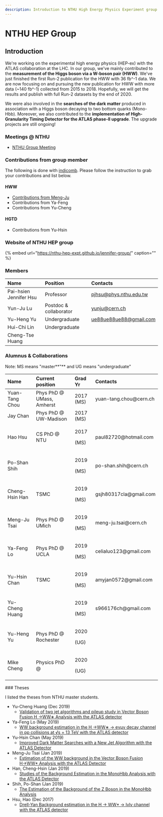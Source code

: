 ```yaml
---
description: Introduction to NTHU High Energy Physics Experiment group
---
```


# NTHU HEP Group

## Introduction

We're working on the experimental high energy physics \(HEP-ex\) with the ATLAS collaboration at the LHC. In our group, we've mainly contributed to the **measurement of the Higgs boson via a W-boson pair \(HWW\)**. We've just finished the first Run-2 publication for the HWW with 36 fb^-1 data. We are now focusing on and pursuing the new publication for HWW with more data \(~140 fb^-1\) collected from 2015 to 2018. Hopefully, we will get the results and publish with full Run-2 datasets by the end of 2020. 

We were also involved in the **searches of the dark matter** produced in association with a Higgs boson decaying to two bottom quarks \(Mono-Hbb\). Moreover, we also contributed to the **implementation of High-Granularity Timing Detector for the ATLAS phase-II upgrade**. The upgrade projects are still ongoing!  

### Meetings @ NTHU

* [NTHU Group Meeting](https://indico.cern.ch/category/9447/)

### Contributions from group member

The following is done with [indicomb](https://login.cern.ch/adfs/ls/?wa=wsignin1.0&wreply=https%3A%2F%2Ftwiki.cern.ch%2FShibboleth.sso%2FADFS&wct=2020-04-26T07%3A10%3A37Z&wtrealm=https%3A%2F%2Ftwiki.cern.ch%2FShibboleth.sso%2FADFS&wctx=cookie%3A1587885037_6ef0). Please follow the instruction to grab your contributions and list below.

#### HWW

* [Contributions from Meng-Ju](http://metsai.web.cern.ch/metsai/meetings/distributions/Meng-Ju-Contributions.html)
* Contributions from Ya-Feng
* Contributions from Yu-Cheng

#### HGTD

* Contributions from Yu-Hsin

### Website of NTHU HEP group

{% embed url="https://nthu-hep-expt.github.io/jennifer-group/" caption="" %}

### Members

| Name | Position | Contacts |
| :--- | :--- | :--- |
| Pai-hsien Jennifer Hsu | Professor | pjhsu@phys.nthu.edu.tw |
| Yun-Ju Lu | Postdoc & collaborator | yunju@cern.ch |
| Yu-Heng Yu | Undergraduate | ue88ue88ue88@gmail.com |
| Hui-Chi Lin | Undergraduate |  |
| Cheng-Tse Huang |  |  |

### Alumnus & Collaborations

Note: MS means "master**"** and UG means "undergraduate"

<table>
  <thead>
    <tr>
      <th style="text-align:left">Name</th>
      <th style="text-align:left">Current position</th>
      <th style="text-align:left">Grad Yr</th>
      <th style="text-align:left">Contacts</th>
    </tr>
  </thead>
  <tbody>
    <tr>
      <td style="text-align:left">Yuan-Tang Chou</td>
      <td style="text-align:left">Phys PhD @ UMass, Amherst</td>
      <td style="text-align:left">2017 (MS)</td>
      <td style="text-align:left">yuan-tang.chou@cern.ch</td>
    </tr>
    <tr>
      <td style="text-align:left">Jay Chan</td>
      <td style="text-align:left">Phys PhD @ UW-Madison</td>
      <td style="text-align:left">2017 (MS)</td>
      <td style="text-align:left"></td>
    </tr>
    <tr>
      <td style="text-align:left">Hao Hsu</td>
      <td style="text-align:left">CS PhD @ NTU</td>
      <td style="text-align:left">
        <p>2017</p>
        <p>(MS)</p>
      </td>
      <td style="text-align:left">paul82720@hotmail.com</td>
    </tr>
    <tr>
      <td style="text-align:left">Po-Shan Shih</td>
      <td style="text-align:left"></td>
      <td style="text-align:left">
        <p>2019</p>
        <p>(MS)</p>
      </td>
      <td style="text-align:left">po-shan.shih@cern.ch</td>
    </tr>
    <tr>
      <td style="text-align:left">Cheng-Hsin Han</td>
      <td style="text-align:left">TSMC</td>
      <td style="text-align:left">
        <p>2019</p>
        <p>(MS)</p>
      </td>
      <td style="text-align:left">gsjh80317cla@gmail.com</td>
    </tr>
    <tr>
      <td style="text-align:left">Meng-Ju Tsai</td>
      <td style="text-align:left">Phys PhD @ UMich</td>
      <td style="text-align:left">
        <p>2019</p>
        <p>(MS)</p>
      </td>
      <td style="text-align:left">meng-ju.tsai@cern.ch</td>
    </tr>
    <tr>
      <td style="text-align:left">Ya-Feng Lo</td>
      <td style="text-align:left">Phys PhD @ UCLA</td>
      <td style="text-align:left">
        <p>2019</p>
        <p>(MS)</p>
      </td>
      <td style="text-align:left">celialuo123@gmail.com</td>
    </tr>
    <tr>
      <td style="text-align:left">Yu-Hsin Chan</td>
      <td style="text-align:left">TSMC</td>
      <td style="text-align:left">
        <p>2019</p>
        <p>(MS)</p>
      </td>
      <td style="text-align:left">amyjan0572@gmail.com</td>
    </tr>
    <tr>
      <td style="text-align:left">Yu-Cheng Huang</td>
      <td style="text-align:left"></td>
      <td style="text-align:left">
        <p>2019</p>
        <p>(MS)</p>
      </td>
      <td style="text-align:left">s966176ch@gmail.com</td>
    </tr>
    <tr>
      <td style="text-align:left">Yu-Heng Yu</td>
      <td style="text-align:left">Phys PhD @ Rochester</td>
      <td style="text-align:left">
        <p>2020</p>
        <p>(UG)</p>
      </td>
      <td style="text-align:left"></td>
    </tr>
    <tr>
      <td style="text-align:left">Mike Cheng</td>
      <td style="text-align:left">Physics PhD @</td>
      <td style="text-align:left">
        <p>2020</p>
        <p>(UG)</p>
      </td>
      <td style="text-align:left"></td>
    </tr>
  </tbody>
</table>### Theses

I listed the theses from NTHU master students. 

* Yu-Cheng Huang \(Dec 2019\)
  * [Validation of two jet algorithms and pileup study in Vector Boson Fusion H →WW∗ Analysis with the ATLAS detector](https://ndltd.ncl.edu.tw/cgi-bin/gs32/gsweb.cgi/ccd=tmM6Hh/record?r1=1&h1=0)
* Ya-Feng Lo \(May 2019\)
  * [WW background estimation in the H →WW∗ → eνμν decay channel in pp collisions at √s = 13 TeV with the ATLAS detector](https://ndltd.ncl.edu.tw/cgi-bin/gs32/gsweb.cgi/ccd=tmM6Hh/record?r1=2&h1=0)
* Yu-Hsin Chan \(May 2019\)
  * [Improved Dark Matter Searches with a New Jet Algorithm with the ATLAS Detector](https://ndltd.ncl.edu.tw/cgi-bin/gs32/gsweb.cgi/ccd=tmM6Hh/record?r1=3&h1=0)
* Meng-Ju Tsai \(Jan 2019\)
  * [Estimation of the WW background in the Vector Boson Fusion H→WW\* Analysis with the ATLAS Detector](https://hdl.handle.net/11296/9eu89a)
* Han, Cheng-Hsin \(Jan 2019\)
  * [Studies of the Background Estimation in the MonoHbb Analysis with the ATLAS Detector](https://hdl.handle.net/11296/pu56kw)
* Shih, Po-Shan \(Jan 2019\)
  * [The Estimation of the Background of the Z Boson in the MonoHbb Analysis](https://hdl.handle.net/11296/tq78w9)
* Hsu, Hao \(Dec 2017\)
  * [Drell-Yan Background estimation in the H → WW\* → lvlv channel with the ATLAS detector](https://hdl.handle.net/11296/9u8t89)

